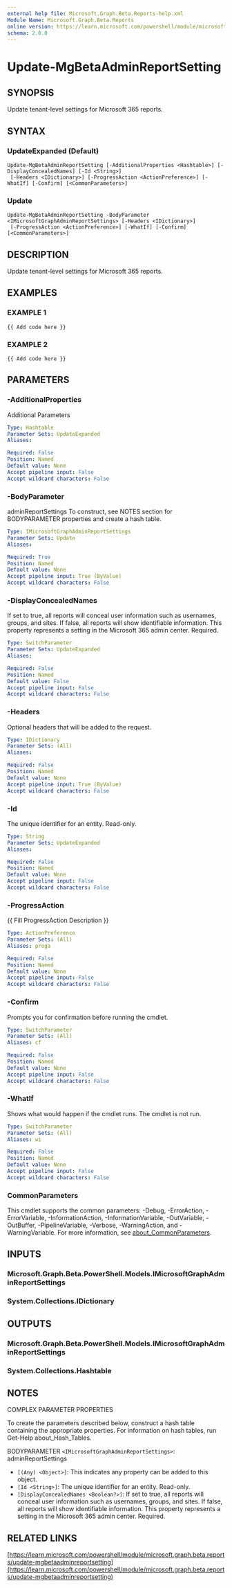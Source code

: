 ```yaml
---
external help file: Microsoft.Graph.Beta.Reports-help.xml
Module Name: Microsoft.Graph.Beta.Reports
online version: https://learn.microsoft.com/powershell/module/microsoft.graph.beta.reports/update-mgbetaadminreportsetting
schema: 2.0.0
---
```


# Update-MgBetaAdminReportSetting

## SYNOPSIS
Update tenant-level settings for Microsoft 365 reports.

## SYNTAX

### UpdateExpanded (Default)
```
Update-MgBetaAdminReportSetting [-AdditionalProperties <Hashtable>] [-DisplayConcealedNames] [-Id <String>]
 [-Headers <IDictionary>] [-ProgressAction <ActionPreference>] [-WhatIf] [-Confirm] [<CommonParameters>]
```

### Update
```
Update-MgBetaAdminReportSetting -BodyParameter <IMicrosoftGraphAdminReportSettings> [-Headers <IDictionary>]
 [-ProgressAction <ActionPreference>] [-WhatIf] [-Confirm] [<CommonParameters>]
```

## DESCRIPTION
Update tenant-level settings for Microsoft 365 reports.

## EXAMPLES

### EXAMPLE 1
```
{{ Add code here }}
```

### EXAMPLE 2
```
{{ Add code here }}
```

## PARAMETERS

### -AdditionalProperties
Additional Parameters

```yaml
Type: Hashtable
Parameter Sets: UpdateExpanded
Aliases:

Required: False
Position: Named
Default value: None
Accept pipeline input: False
Accept wildcard characters: False
```

### -BodyParameter
adminReportSettings
To construct, see NOTES section for BODYPARAMETER properties and create a hash table.

```yaml
Type: IMicrosoftGraphAdminReportSettings
Parameter Sets: Update
Aliases:

Required: True
Position: Named
Default value: None
Accept pipeline input: True (ByValue)
Accept wildcard characters: False
```

### -DisplayConcealedNames
If set to true, all reports will conceal user information such as usernames, groups, and sites.
If false, all reports will show identifiable information.
This property represents a setting in the Microsoft 365 admin center.
Required.

```yaml
Type: SwitchParameter
Parameter Sets: UpdateExpanded
Aliases:

Required: False
Position: Named
Default value: False
Accept pipeline input: False
Accept wildcard characters: False
```

### -Headers
Optional headers that will be added to the request.

```yaml
Type: IDictionary
Parameter Sets: (All)
Aliases:

Required: False
Position: Named
Default value: None
Accept pipeline input: True (ByValue)
Accept wildcard characters: False
```

### -Id
The unique identifier for an entity.
Read-only.

```yaml
Type: String
Parameter Sets: UpdateExpanded
Aliases:

Required: False
Position: Named
Default value: None
Accept pipeline input: False
Accept wildcard characters: False
```

### -ProgressAction
{{ Fill ProgressAction Description }}

```yaml
Type: ActionPreference
Parameter Sets: (All)
Aliases: proga

Required: False
Position: Named
Default value: None
Accept pipeline input: False
Accept wildcard characters: False
```

### -Confirm
Prompts you for confirmation before running the cmdlet.

```yaml
Type: SwitchParameter
Parameter Sets: (All)
Aliases: cf

Required: False
Position: Named
Default value: None
Accept pipeline input: False
Accept wildcard characters: False
```

### -WhatIf
Shows what would happen if the cmdlet runs.
The cmdlet is not run.

```yaml
Type: SwitchParameter
Parameter Sets: (All)
Aliases: wi

Required: False
Position: Named
Default value: None
Accept pipeline input: False
Accept wildcard characters: False
```

### CommonParameters
This cmdlet supports the common parameters: -Debug, -ErrorAction, -ErrorVariable, -InformationAction, -InformationVariable, -OutVariable, -OutBuffer, -PipelineVariable, -Verbose, -WarningAction, and -WarningVariable. For more information, see [about_CommonParameters](http://go.microsoft.com/fwlink/?LinkID=113216).

## INPUTS

### Microsoft.Graph.Beta.PowerShell.Models.IMicrosoftGraphAdminReportSettings
### System.Collections.IDictionary
## OUTPUTS

### Microsoft.Graph.Beta.PowerShell.Models.IMicrosoftGraphAdminReportSettings
### System.Collections.Hashtable
## NOTES
COMPLEX PARAMETER PROPERTIES

To create the parameters described below, construct a hash table containing the appropriate properties.
For information on hash tables, run Get-Help about_Hash_Tables.

BODYPARAMETER `<IMicrosoftGraphAdminReportSettings>`: adminReportSettings
  - `[(Any) <Object>]`: This indicates any property can be added to this object.
  - `[Id <String>]`: The unique identifier for an entity.
Read-only.
  - `[DisplayConcealedNames <Boolean?>]`: If set to true, all reports will conceal user information such as usernames, groups, and sites.
If false, all reports will show identifiable information.
This property represents a setting in the Microsoft 365 admin center.
Required.

## RELATED LINKS

[https://learn.microsoft.com/powershell/module/microsoft.graph.beta.reports/update-mgbetaadminreportsetting](https://learn.microsoft.com/powershell/module/microsoft.graph.beta.reports/update-mgbetaadminreportsetting)





